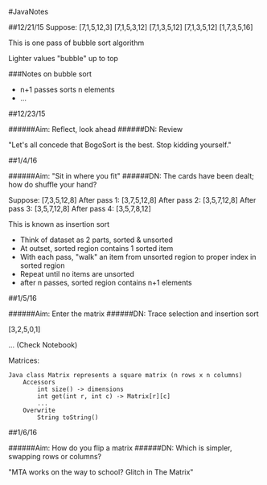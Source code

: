 #JavaNotes

##12/21/15
Suppose: [7,1,5,12,3]
  [7,1,5,3,12]
  [7,1,3,5,12]
  [7,1,3,5,12]
  [1,7,3,5,16]

This is one pass of bubble sort algorithm

Lighter values "bubble" up to top

###Notes on bubble sort
- n+1 passes sorts n elements
- ...

##12/23/15

######Aim: Reflect, look ahead
######DN: Review

"Let's all concede that BogoSort is the best. Stop kidding yourself."

##1/4/16

######Aim: "Sit in where you fit"
######DN: The cards have been dealt; how do shuffle your hand?

Suppose: [7,3,5,12,8]
After pass 1: [3,7,5,12,8]
After pass 2: [3,5,7,12,8]
After pass 3: [3,5,7,12,8]
After pass 4: [3,5,7,8,12]

This is known as insertion sort
- Think of dataset as 2 parts, sorted & unsorted
- At outset, sorted region contains 1 sorted item
- With each pass, "walk" an item from unsorted region to proper index in sorted region
- Repeat until no items are unsorted
- after n passes, sorted region contains n+1 elements

##1/5/16

######Aim: Enter the matrix
######DN: Trace selection and insertion sort

[3,2,5,0,1]

... (Check Notebook)

Matrices:

	Java class Matrix represents a square matrix (n rows x n columns)
		Accessors
			int size() -> dimensions
			int get(int r, int c) -> Matrix[r][c]
			...
		Overwrite
			String toString()

##1/6/16

######Aim: How do you flip a matrix
######DN: Which is simpler, swapping rows or columns?

"MTA works on the way to school?
	Glitch in The Matrix"

